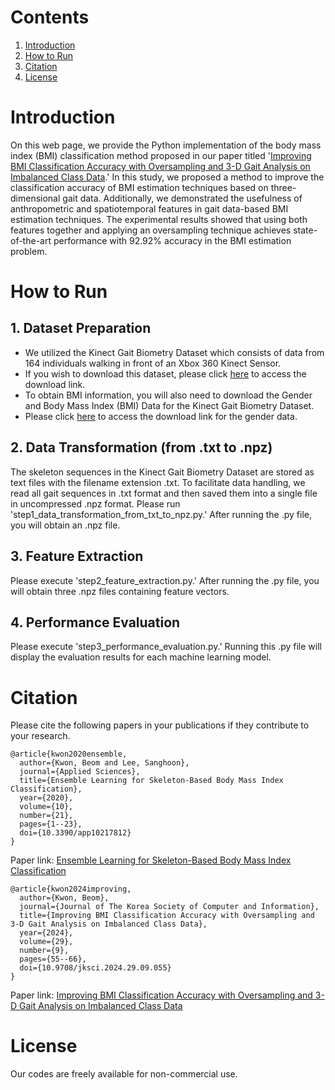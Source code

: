 # Contents
1. [Introduction](#introduction)
2. [How to Run](#how-to-run)
3. [Citation](#citation)
4. [License](#license)

# Introduction

On this web page, we provide the Python implementation of the body mass index (BMI) classification method proposed in our paper titled '[Improving BMI Classification Accuracy with Oversampling and 3-D Gait Analysis on Imbalanced Class Data](https://doi.org/10.9708/jksci.2024.29.09.055).' In this study, we proposed a method to improve the classification accuracy of BMI estimation techniques based on three-dimensional gait data. Additionally, we demonstrated the usefulness of anthropometric and spatiotemporal features in gait data-based BMI estimation techniques. The experimental results showed that using both features together and applying an oversampling technique achieves state-of-the-art performance with 92.92% accuracy in the BMI estimation problem.

# How to Run

## 1. Dataset Preparation

* We utilized the Kinect Gait Biometry Dataset which consists of data from 164 individuals walking in front of an Xbox 360 Kinect Sensor.
* If you wish to download this dataset, please click [here](https://www.researchgate.net/publication/275023745_Kinect_Gait_Biometry_Dataset_-_data_from_164_individuals_walking_in_front_of_a_X-Box_360_Kinect_Sensor) to access the download link.
* To obtain BMI information, you will also need to download the Gender and Body Mass Index (BMI) Data for the Kinect Gait Biometry Dataset.
* Please click [here](https://www.researchgate.net/publication/308929259_Gender_and_Body_Mass_Index_BMI_Data_for_Kinect_Gait_Biometry_Dataset_-_data_from_164_individuals_walking_in_front_of_a_X-Box_360_Kinect_Sensor) to access the download link for the gender data.

## 2. Data Transformation (from .txt to .npz)

The skeleton sequences in the Kinect Gait Biometry Dataset are stored as text files with the filename extension .txt. To facilitate data handling, we read all gait sequences in .txt format and then saved them into a single file in uncompressed .npz format. Please run 'step1_data_transformation_from_txt_to_npz.py.' After running the .py file, you will obtain an .npz file.

## 3. Feature Extraction

Please execute 'step2_feature_extraction.py.' After running the .py file, you will obtain three .npz files containing feature vectors.

## 4. Performance Evaluation 

Please execute 'step3_performance_evaluation.py.' Running this .py file will display the evaluation results for each machine learning model.

# Citation

Please cite the following papers in your publications if they contribute to your research.

```
@article{kwon2020ensemble,
  author={Kwon, Beom and Lee, Sanghoon},
  journal={Applied Sciences},
  title={Ensemble Learning for Skeleton-Based Body Mass Index Classification},  
  year={2020},
  volume={10},
  number={21},
  pages={1--23},  
  doi={10.3390/app10217812}
}
```
Paper link: [Ensemble Learning for Skeleton-Based Body Mass Index Classification](https://doi.org/10.3390/app10217812)

```
@article{kwon2024improving,
  author={Kwon, Beom},
  journal={Journal of The Korea Society of Computer and Information},
  title={Improving BMI Classification Accuracy with Oversampling and 3-D Gait Analysis on Imbalanced Class Data},
  year={2024},
  volume={29},
  number={9},
  pages={55--66},
  doi={10.9708/jksci.2024.29.09.055}
}
```
Paper link: [Improving BMI Classification Accuracy with Oversampling and 3-D Gait Analysis on Imbalanced Class Data](https://doi.org/10.9708/jksci.2024.29.03.055)

# License

Our codes are freely available for non-commercial use.
